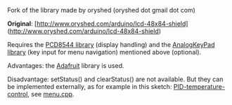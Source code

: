 Fork of the library made by oryshed (oryshed dot gmail dot com)

**Original**: [http://www.oryshed.com/arduino/lcd-48x84-shield] (http://www.oryshed.com/arduino/lcd-48x84-shield)

Requires the [PCD8544 library](https://github.com/adafruit/Adafruit-PCD8544-Nokia-5110-LCD-library) (display handling) and the [AnalogKeyPad library](https://github.com/kr4fty/AnalogKeyPad) (key input for menu navigation) mentioned above (optional).

Advantages: the [Adafruit](https://github.com/adafruit/Adafruit-PCD8544-Nokia-5110-LCD-library) library is used.

Disadvantage: setStatus() and clearStatus() are not available. But they can be implemented externally, as for example in this sketch: 
[PID-temperature-control](https://github.com/kr4fty/PID-temperature-control), see [menu.cpp](https://github.com/kr4fty/PID-temperature-control/blob/master/menu.cpp).
